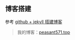 
## 博客搭建

参考 [github + jekyll 搭建博客](https://wenfh2020.com/2020/02/17/make-blog/)

> 我的博客：[peasant571.top](peasant571.top)
